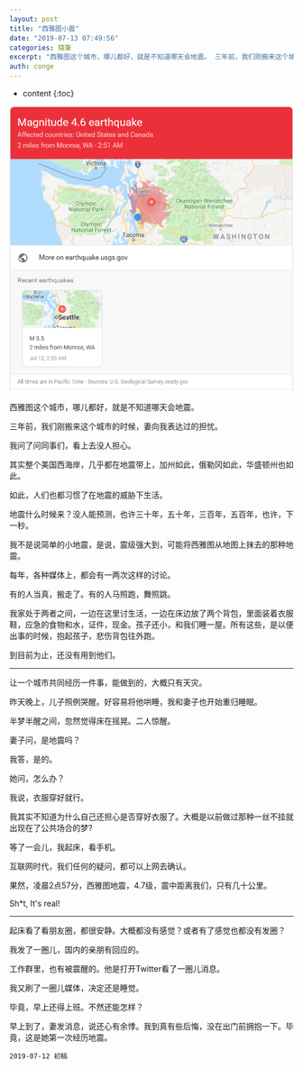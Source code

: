 ```yaml
---
layout: post
title: "西雅图小震"
date: "2019-07-13 07:49:56"
categories: 隨筆
excerpt: "西雅图这个城市，哪儿都好，就是不知道哪天会地震。 三年前，我们刚搬来这个城市的时候，妻向我表达过的担忧。 我问了问同事们，看上去没人担心。 其实..."
auth: conge
---
```

* content
{:toc}

![ ](/assets/images/隨筆/118382-325336872377d61e.png)

西雅图这个城市，哪儿都好，就是不知道哪天会地震。

三年前，我们刚搬来这个城市的时候，妻向我表达过的担忧。

我问了问同事们，看上去没人担心。

其实整个美国西海岸，几乎都在地震带上，加州如此，俄勒冈如此，华盛顿州也如此。

如此，人们也都习惯了在地震的威胁下生活。

地震什么时候来？没人能预测，也许三十年，五十年，三百年，五百年，也许，下一秒。

我不是说简单的小地震，是说，震级强大到，可能将西雅图从地图上抹去的那种地震。

每年，各种媒体上，都会有一两次这样的讨论。

有的人当真，搬走了。有的人马照跑，舞照跳。

我家处于两者之间，一边在这里讨生活，一边在床边放了两个背包，里面装着衣服鞋，应急的食物和水，证件，现金。孩子还小，和我们睡一屋。所有这些，是以便出事的时候，抱起孩子，悲伤背包往外跑。

到目前为止，还没有用到他们。

----

让一个城市共同经历一件事，能做到的，大概只有天灾。

昨天晚上，儿子照例哭醒。好容易将他哄睡，我和妻子也开始重归睡眠。

半梦半醒之间，忽然觉得床在摇晃。二人惊醒。

妻子问，是地震吗？

我答，是的。

她问，怎么办？

我说，衣服穿好就行。

我其实不知道为什么自己还担心是否穿好衣服了。大概是以前做过那种一丝不挂就出现在了公共场合的梦?

等了一会儿，我起床，看手机。

互联网时代，我们任何的疑问，都可以上网去确认。

果然，凌晨2点57分，西雅图地震，4.7级，震中距离我们，只有几十公里。

Sh*t, It's real!

----

起床看了看朋友圈，都很安静。大概都没有感觉？或者有了感觉也都没有发圈？

我发了一圈儿，国内的亲朋有回应的。

工作群里，也有被震醒的。他是打开Twitter看了一圈儿消息。

我又刷了一圈儿媒体，决定还是睡觉。

毕竟，早上还得上班。不然还能怎样？

早上到了，妻发消息，说还心有余悸。我到真有些后悔，没在出门前拥抱一下。毕竟，这是她第一次经历地震。

```
2019-07-12 初稿
```
